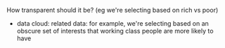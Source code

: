 How transparent should it be? (eg we're selecting based on rich vs poor)

  - data cloud: related data: for example, we're selecting based on an obscure set of interests that working class people are more likely to have
